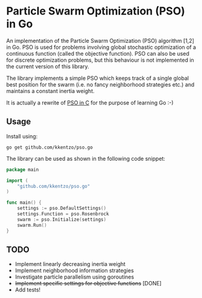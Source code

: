 Particle Swarm Optimization (PSO) in Go
===

An implementation of the Particle Swarm Optimization (PSO) algorithm
[1,2] in Go. PSO is used for problems involving global stochastic
optimization of a continuous function (called the objective
function). PSO can also be used for discrete optimization problems,
but this behaviour is not implemented in the current version of this
library.

The library implements a simple PSO which keeps track of a single
global best position for the swarm (i.e. no fancy neighborhood
strategies etc.) and maintains a constant inertia weight.

It is actually a rewrite of [PSO in C](https://github.com/kkentzo/pso)
for the purpose of learning Go :-)

## Usage

Install using:

```
go get github.com/kkentzo/pso.go
```

The library can be used as shown in the following code snippet:

```go
package main

import (
    "github.com/kkentzo/pso.go"
)

func main() {
    settings := pso.DefaultSettings()
    settings.Function = pso.Rosenbrock
    swarm := pso.Initialize(settings)
    swarm.Run()
}
```

## TODO

- Implement linearly decreasing inertia weight
- Implement neighborhood information strategies
- Investigate particle parallelism using goroutines
- ~~Implement specific settings for objective functions~~ [DONE]
- Add tests!
